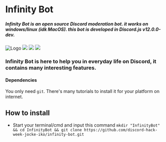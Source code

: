 Infinity Bot
==================

##### Infinity Bot is an open source Discord moderation bot. it works on windows/linux (idk MacOS). this bot is developed in Discord.js v12.0.0-dev.

![Logo](https://cdn.discordapp.com/icons/591537647994798101/a85984646942ed4f2202ffac114b7218.png)
<img src="https://img.shields.io/badge/node--js-10.16.0-success.svg"> 
<img src="https://img.shields.io/badge/npm-6.9.0-red.svg">
<img src="https://img.shields.io/badge/discord.js-12.0.0-blue.svg">
### Infinity Bot is here to help you in everyday life on Discord, it contains many interesting features. 

#### Dependencies
  You only need `git`. There's many tutorials to install it for your platform on internet.

How to install 
--------------

* Start your terminal/cmd and input this command `mkdir "InfinityBot" && cd InfinityBot && git clone https://github.com/discord-hack-week-jocke-iko/infinity-bot.git`
